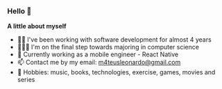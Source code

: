<!--
- 🧑🏻 Um pouco sobre mim.
- 👋 Olá, Eu sou @mateusmatosleornado.
- 👀 Estou interessado em arranjar um emprego na área de programação.
- 🌱 No momento estou graduando Ciência da computação.
- 📫 Chegue até mim através de meu e-mail.
- 💻 Skills: Construção de softwares básicos em C, programação Orientada a Objetos, Desenvolvimento Front-End.
-->
<!--
# Mateus Leonardo 
My name is Mateus and I'm a computer science student. 
-->

### Hello 👋
<strong>A little about myself</strong>
- 🧑🏻 I've been working with software development for almost 4 years
- 👨🏻‍🎓 I'm on the final step towards majoring in computer science
- 💼 Currently working as a mobile engineer - React Native
- 📫 Contact me by my email: m4teusleonardo@gmail.com
- 🌱 Hobbies: music, books, technologies, exercise, games, movies and series
<!--
### Skills and knowledge 👇
-->
<!--
![Mateus Leonardo GitHub stats](https://github-readme-stats.vercel.app/api?username=mateusmatosleonardo&theme=dark&show_icons=true)
-->

<!--
<div style="display: inline_block"><br>
  <img align="center" alt="Mateus-Git" height="30" width="40" src="https://raw.githubusercontent.com/devicons/devicon/master/icons/git/git-original.svg">
  <img align="center" alt="Mateus-Ts" height="30" width="40" src="https://raw.githubusercontent.com/devicons/devicon/master/icons/typescript/typescript-plain.svg">
  <img align="center" alt="Mateus-Js" height="30" width="40" src="https://raw.githubusercontent.com/devicons/devicon/master/icons/javascript/javascript-plain.svg">
  <img align="center" alt="Mateus-HTML" height="30" width="40" src="https://raw.githubusercontent.com/devicons/devicon/master/icons/html5/html5-original.svg">
  <img align="center" alt="Mateus-CSS" height="30" width="40" src="https://raw.githubusercontent.com/devicons/devicon/master/icons/css3/css3-original.svg">
  <img align="center" alt="Mateus-React" height="30" width="40" src="https://raw.githubusercontent.com/devicons/devicon/master/icons/react/react-original.svg">
  <img align="center" alt="Mateus-NextJS" height="30" width="40" src="https://raw.githubusercontent.com/devicons/devicon/master/icons/nextjs/nextjs-original.svg">
  <img align="center" alt="Mateus-NextJS" height="30" width="40" src="https://raw.githubusercontent.com/devicons/devicon/master/icons/tailwindcss/tailwindcss-plain.svg">
  <img align="center" alt="Mateus-NodeJS" height="30" width="40" src="https://raw.githubusercontent.com/devicons/devicon/master/icons/nodejs/nodejs-original.svg">
  <img align="center" alt="Mateus-Express" height="30" width="40" src="https://cdn.jsdelivr.net/gh/devicons/devicon/icons/express/express-original.svg">
<img align="center" alt="Mateus-NextJS" height="30" width="40" src="https://cdn.jsdelivr.net/gh/devicons/devicon/icons/linux/linux-original.svg" />
 -->
  <!--
 ##
<div>
<a href = "mailto: m4teusmatos@gmail.com"><img src="https://img.shields.io/badge/-Gmail-%23EA4335?style=for-the-badge&logo=gmail&logoColor=white" target="_blank"></a>
<a href="https://www.linkedin.com/in/mateus-matos-1a24381bb/" target="_blank"><img src="https://img.shields.io/badge/-LinkedIn-%230077B5?style=for-the-badge&logo=linkedin&logoColor=white" target="_blank"></a>
<a href="https://instagram.com/m4teusleonardo/" target="_blank"><img src="https://img.shields.io/badge/-Instagram-%23E4405F?style=for-the-badge&logo=instagram&logoColor=white" target="_blank"></a>
</div>
-->

